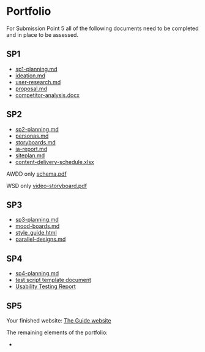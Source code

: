 # Portfolio

For Submission Point 5 all of the following documents need to be completed and in place to be assessed.

## SP1

 - [sp1-planning.md](1_User_and_Competitor_Research/sp1-planning.md)
 - [ideation.md](1_User_and_Competitor_Research/ideation.md)
 - [user-research.md](1_User_and_Competitor_Research/user-research.md)
 - [proposal.md](1_User_and_Competitor_Research/proposal.md)
 - [competitor-analysis.docx ](1_User_and_Competitor_Research/competitor-analysis.docx)

## SP2

 - [sp2-planning.md](2_IA_and_Content_Strategy/sp2-planning.md)
 - [personas.md](2_IA_and_Content_Strategy/personas.md)
 - [storyboards.md](2_IA_and_Content_Strategy/storyboards.md)
 - [ia-report.md](2_IA_and_Content_Strategy/ia-report.md)
 - [siteplan.md](2_IA_and_Content_Strategy/siteplan.md)
 - [content-delivery-schedule.xlsx](2_IA_and_Content_Strategy/content-delivery-schedule.xlsx)

 AWDD only [schema.pdf](2_IA_and_Content_Strategy/schema.pdf)

WSD only [video-storyboard.pdf](2_IA_and_Content_Strategy/video-storyboard.pdf)

## SP3

- [sp3-planning.md](3_Design_&_Prototyping/sp3-planning.md)
- [mood-boards.md](3_Design_&_Prototyping/mood-boards.md)
- [style_guide.html](3_Design_&_Prototyping/styleguide/style_guide.html)
- [parallel-designs.md](3_Design_&_Prototyping/parallel-designs.md)

## SP4

- [sp4-planning.md](4_Usability_Testing/sp4-planning.md)
- [test script template document](4_Usability_Testing/UX-testing/test_script.md)
- [Usability Testing Report](4_Usability_Testing/usability_testing_report.md)

## SP5

 Your finished website:
 [The Guide website](the-guide/)

 The remaining elements of the portfolio:

 - 
